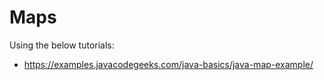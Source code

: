 # Maps

Using the below tutorials:

* https://examples.javacodegeeks.com/java-basics/java-map-example/
